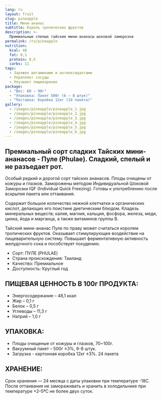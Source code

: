 ```yaml
---
lang: ru
layout: fruit
slug: pineapple
title: Мини-ананас
subtitle: Король тропических фруктов
description: >-
  Премиальные спелые тайские мини-ананасы шоковой заморозки
permalink: /ru/pineapple
nutrition:
  kcal: 48
  fat: 0,1
  protein: 0,5
  carbs: 11
tags:
  - Заряжен витаминами и антиоксидантами
  - Укрепляет сосуды
  - Улучшает пищеварение
package:
  - "Вес: 60 — 90г"
  - "Упаковка: Пакет 500г (6 — 8 штук)"
  - "Поставка: Коробка 12кг (24 пакета)"
gallery:
  - /images/pineapple/pineapple_1.jpg
  - /images/pineapple/pineapple_2.jpg
  - /images/pineapple/pineapple_3.jpg
  - /images/pineapple/pineapple_4.jpg
  - /images/pineapple/pineapple_5.jpg
  - /images/pineapple/pineapple_6.jpg
---
```


## Премиальный сорт сладких Тайских мини-ананасов - Пуле (Phulae). Сладкий, спелый и не разъедает рот.

Особый редкий и дорогой сорт тайских ананасов. Плоды очищены от кожуры и глазков.
Заморожены методом Индивидуальной Шоковой Заморозки IQF (Individual Quick
Freezing). Готовы к употреблению после вскрытия пакета или оттаивания.

Содержит большое количество нежной клетчатки и органических кислот, делающих
его поистине диетическим блюдом. Кладезь минеральных веществ; калия, магния,
кальция, фосфора, железа, меди, цинка, йода и марганца, а также витаминов
группы В.

Тайский мини-ананас Пуле по праву может считаться королем тропических фруктов.
Оказывает стимулирующее воздействие на пищеварительную систему.
Повышает ферментативную активность желудочного сока и пособствует похудению.

* Сорт: ПУЛЕ (PHULAE)
* Страна происхождения: Таиланд
* Качество: Премиальное
* Доступность: Круглый год

## ПИЩЕВАЯ ЦЕННОСТЬ В 100г ПРОДУКТА:

* Энергосодержание – 48,1 ккал
* Жир – 0,1 г
* Белок – 0,5 г
* Углеводы – 11,3 г
* Натрий – 1,0 г

## УПАКОВКА:

* Плоды очищеные от кожуры и глазков, 70~100г.
* Вакуумный пакет – 500г ±3%, 6-8 штук.
* Загрузка - картонная коробка 12кг ±3%. 24 пакета

## ХРАНЕНИЕ:

Срок хранения — 24 месяца с даты упаковки при температуре -18С. После
оттаивания не замораживать и хранить в холодильнике при температуре +2–5ªС не
более двух суток.
